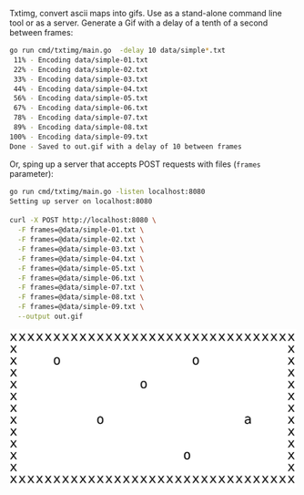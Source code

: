 Txtimg, convert ascii maps into gifs. Use as a stand-alone command line tool or
as a server. Generate a Gif with a delay of a tenth of a second between frames:

```bash
go run cmd/txtimg/main.go  -delay 10 data/simple*.txt
 11% - Encoding data/simple-01.txt
 22% - Encoding data/simple-02.txt
 33% - Encoding data/simple-03.txt
 44% - Encoding data/simple-04.txt
 56% - Encoding data/simple-05.txt
 67% - Encoding data/simple-06.txt
 78% - Encoding data/simple-07.txt
 89% - Encoding data/simple-08.txt
100% - Encoding data/simple-09.txt
Done - Saved to out.gif with a delay of 10 between frames
```

Or, sping up a server that accepts POST requests with files (`frames`
parameter):

```bash
go run cmd/txtimg/main.go -listen localhost:8080
Setting up server on localhost:8080

curl -X POST http://localhost:8080 \
  -F frames=@data/simple-01.txt \
  -F frames=@data/simple-02.txt \
  -F frames=@data/simple-03.txt \
  -F frames=@data/simple-04.txt \
  -F frames=@data/simple-05.txt \
  -F frames=@data/simple-06.txt \
  -F frames=@data/simple-07.txt \
  -F frames=@data/simple-08.txt \
  -F frames=@data/simple-09.txt \
  --output out.gif
```

![simple.gif](data/simple.gif)

